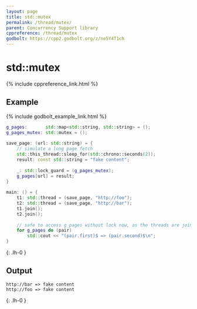 ```yaml
---
layout: page
title: std::mutex
permalink: /thread/mutex/
parent: Concurrency Support library
cppreference: /thread/mutex
godbolt: https://cpp2.godbolt.org/z/ne5Y4T1ch
---
```

# std::mutex

{% include cppreference_link.html %}

## Example

{% include godbolt_example_link.html %}

```cpp
g_pages:       std::map<std::string, std::string> = ();
g_pages_mutex: std::mutex = ();
 
save_page: (url: std::string) = {
    // simulate a long page fetch
    std::this_thread::sleep_for(std::chrono::seconds(2));
    result: const std::string = "fake content";
 
    _: std::lock_guard = (g_pages_mutex);
    g_pages[url] = result;
}
 
main: () = {
    t1: std::thread = (save_page, "http://foo");
    t2: std::thread = (save_page, "http://bar");
    t1.join();
    t2.join();
 
    // safe to access g_pages without lock now, as the threads are joined
    for g_pages do (pair)
        std::cout << "(pair.first)$ => (pair.second)$\n";
}
```
{: .lh-0 }

## Output

```
http://bar => fake content
http://foo => fake content
```
{: .lh-0 }